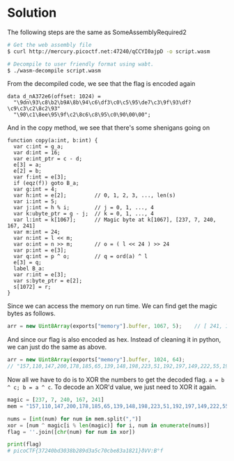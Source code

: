 # Solution

The following steps are the same as SomeAssemblyRequired2

```bash
# Get the web assembly file
$ curl http://mercury.picoctf.net:47240/qCCYI0ajpD -o script.wasm

# Decompile to user friendly format using wabt. 
$ ./wasm-decompile script.wasm
```

From the decompiled code, we see that the flag is encoded again
```
data d_nA372e6(offset: 1024) =
  "\9dn\93\c8\b2\b9A\8b\94\c6\df3\c0\c5\95\de7\c3\9f\93\df?\c9\c3\c2\8c2\93"
  "\90\c1\8ee\95\9f\c2\8c6\c8\95\c0\90\00\00";
```

And in the copy method, we see that there's some shenigans going on
```
function copy(a:int, b:int) {
  var c:int = g_a;
  var d:int = 16;
  var e:int_ptr = c - d;
  e[3] = a;
  e[2] = b;
  var f:int = e[3];
  if (eqz(f)) goto B_a;
  var g:int = 4;    
  var h:int = e[2];         // 0, 1, 2, 3, ..., len(s)
  var i:int = 5;    
  var j:int = h % i;        // j = 0, 1, ..., 4
  var k:ubyte_ptr = g - j;  // k = 0, 1, ..., 4
  var l:int = k[1067];      // Magic byte at k[1067], [237, 7, 240, 167, 241]
  var m:int = 24;
  var n:int = l << m;       
  var o:int = n >> m;       // o = ( l << 24 ) >> 24
  var p:int = e[3];
  var q:int = p ^ o;        // q = ord(a) ^ l
  e[3] = q;
  label B_a:
  var r:int = e[3];
  var s:byte_ptr = e[2];
  s[1072] = r;
}
```

Since we can access the memory on run time. We can find get the magic bytes as follows.
```js
arr = new Uint8Array(exports["memory"].buffer, 1067, 5);    // [ 241, 167, 240, 7, 237 ]
```

And since our flag is also encoded as hex. Instead of cleaning it in python, we can just do the same as above.
```js
arr = new Uint8Array(exports["memory"].buffer, 1024, 64);
// "157,110,147,200,178,185,65,139,148,198,223,51,192,197,149,222,55,195,159,147,223,63,201,195,194,140,50,147,144,193,142,101,149,159,194,140,54,200,149,192,144,0,0,241,167,240,7,237,157,110,147,200,178,185,65,139"
```

Now all we have to do is to XOR the numbers to get the decoded flag. `a = b ^ c; b = a ^ c`. To decode an XOR'd value, we just need to XOR it again.

```python
magic = [237, 7, 240, 167, 241]
mem = "157,110,147,200,178,185,65,139,148,198,223,51,192,197,149,222,55,195,159,147,223,63,201,195,194,140,50,147,144,193,142,101,149,159,194,140,54,200,149,192,144,0,0,241,167,240,7,237,157,110,147,200,178,185,65,139"

nums = [int(num) for num in mem.split(",")]
xor = [num ^ magic[i % len(magic)] for i, num in enumerate(nums)]
flag = ''.join([chr(num) for num in xor])

print(flag) 
# picoCTF{37240bd3038b289d3a5c70cbe83a1821}ðVV:B°f
```
